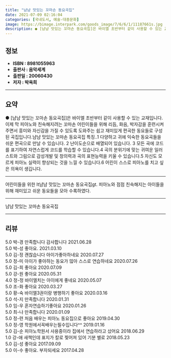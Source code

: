 ```yaml
---
title: "냠냠 맛있는 꼬마손 동요곡집"
date: 2021-07-09 02:16:04
categories: [국내도서, 예술-대중문화]
image: https://bimage.interpark.com/goods_image/7/6/6/1/11187661s.jpg
description: ● [냠냠 맛있는 꼬마손 동요곡집]은 바이엘 초반부터 같이 사용할 수 있는 교재입니다.이제 막 피아노와 친숙해지려는 꼬마손 어린이들을 위해 리듬, 화음, 박자감을 훈련시켜주면서 흥미와 자신감을 가질 수 있도록 도와주는 쉽고 재미있게 편곡한 동요들로 구성된 곡집입니다.냠냠 맛있는 꼬마손
---
```


## **정보**

- **ISBN : 8981055963**
- **출판사 : 음악세계**
- **출판일 : 20060430**
- **저자 : 박옥희**

------



## **요약**

●  [냠냠 맛있는 꼬마손 동요곡집]은 바이엘 초반부터 같이 사용할 수 있는 교재입니다.이제 막 피아노와 친숙해지려는 꼬마손 어린이들을 위해 리듬, 화음, 박자감을 훈련시켜주면서 흥미와 자신감을 가질 수 있도록 도와주는 쉽고 재미있게 편곡한 동요들로 구성된 곡집입니다.냠냠 맛있는 꼬마손 동요곡집 특징..1 다양하고 귀에 익숙한 동요곡들을 쉬운 편곡으로 만날 수 있습니다. 2 난이도순으로 배열되어 있습니다. 3 모든 곡에 코드를 표기하여 자연스럽게 코드를 학습할 수 있습니다.4 곡의 분위기에 맞는 귀여운 일러스트와 그림으로 감성개발 및 창의력과 곡의 표현능력을 키울 수 있습니다.5 자신도 모르게 피아노 실력이 향상되는 것을 느낄 수 있습니다.6 어린이 스스로 피아노를 치고 싶은 의욕이 생깁니다.

------

어린이들을 위한 lt냠냠 맛있는 꼬마손 동요곡집gt. 피아노와 점점 친숙해지는 아이들을 위해 재미있고 쉬운 동요들을 모아 수록하였다.

------


냠냠 맛있는 꼬마손 동요곡집 

------


## **리뷰** 

5.0 박-경 만족합니다 감사합니다  2021.06.28 <br/>5.0 박-성 좋아요. 2021.03.10 <br/>5.0 김-정 괜찮습니다 아이가좋아하네요 2020.07.27 <br/>5.0 정-미 아이가 좋아하는 동요가 많아 스스로 연습하네요 2020.07.26 <br/>5.0 김-희 좋아요 2020.07.09 <br/>5.0 강-원 좋아요 2020.05.31 <br/>4.0 정-정 바이엘치는 아이에게 좋네요 2020.05.07 <br/>5.0 조-화 좋아요 2020.03.27 <br/>5.0 황-숙 바이엘3권이랑 병행하기 좋아요 2020.03.16 <br/>5.0 석-지 만족합니다 2020.01.31 <br/>5.0 임-우 혼자연습하기좋아요 2020.01.26 <br/>5.0 최-나 만족합니다 2020.01.09 <br/>5.0 정-련 처음 배우는 피아노 동요집으로 좋아요 2019.04.30 <br/>5.0 정-영 학원에서꼭배우는필수입니다^^
 2019.01.16 <br/>5.0 김-순 피아노학원서 사용중이라 집에서 연습하라고 샀어요 2018.06.29 <br/>1.0 강-애 새책인데 표지가 칼로 찢어져 있어 기분 별로 2018.05.23 <br/>5.0 김-성 좋아요 2017.09.09 <br/>5.0 이-수 좋아요. 부자되세요 2017.04.28 <br/>